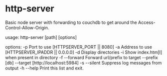 http-server
===========

Basic node server with forwarding to couchdb to get around the Access-Control-Allow-Origin.

usage: http-server [path] [options]

options:
  -p                 Port to use [HTTPSERVER_PORT || 8080]
  -a                 Address to use [HTTPSERVER_IPADDR || 0.0.0.0]
  -d                 Display directories
  -i                 Show index.htm[l] when present in directory
  -f --forward       Forward url/prefix to target
  --prefix          [db]
  --target          [http://localhost:5984]
  -s --silent        Suppress log messages from output
  -h --help          Print this list and exit.
